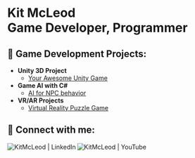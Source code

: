 <h1>Kit McLeod<br/>Game Developer, Programmer</h1>
<h2>👾 Game Development Projects:</h2>

- <b>Unity 3D Project</b>
  - [Your Awesome Unity Game](https://github.com/your-github-link/unity-game)
- <b>Game AI with C#</b>
  - [AI for NPC behavior](https://github.com/your-github-link/game-ai-project)
- <b>VR/AR Projects</b>
  - [Virtual Reality Puzzle Game](https://github.com/your-github-link/vr-puzzle-game)

<h2>🤳 Connect with me:</h2>

[<img align="left" alt="KitMcLeod | LinkedIn" src="https://github.com/dheereshagrwal/colored-icons/blob/3d00a2dfc012a7ad429beeac8edb3dc1d9079437/public/logos/linkedin/linkedin-horizontal.svg"/>][LinkedIn]
[<img align="left" alt="KitMcLeod | YouTube" src="https://github.com/dheereshagrwal/colored-icons/blob/3d00a2dfc012a7ad429beeac8edb3dc1d9079437/public/logos/youtube/youtube-horizontal.svg" />][YouTube]

[LinkedIn]: https://www.linkedin.com/in/mcleodk
[YouTube]: https://www.youtube.com/@kitmcleod
